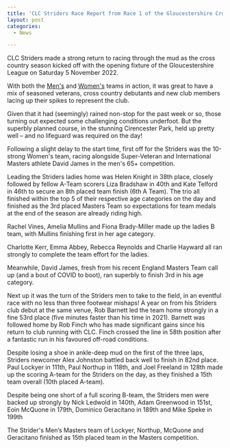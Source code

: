 ```yaml
---
title: 'CLC Striders Race Report from Race 1 of the Gloucestershire Cross Country League on Saturday 5 November held at Cirencester Park'
layout: post
categories:
  - News

---
```


CLC Striders made a strong return to racing through the mud as the cross country season kicked off with the opening fixture of the Gloucestershire League on Saturday 5 November 2022.

With both the [Men's](/images/2022/11/2022-11-07-Mens-XC.jpg "Men's") and [Women's](/images/2022/11/2022-11-07-Ladies-XC.jpg "Women's") teams in action, it was great to have a mix of seasoned veterans, cross country debutants and new club members lacing up their spikes to represent the club.

Given that it had (seemingly) rained non-stop for the past week or so, those turning out expected some challenging conditions underfoot. But the superbly planned course, in the stunning Cirencester Park, held up pretty well – and no lifeguard was required on the day!

Following a slight delay to the start time, first off for the Striders was the 10-strong Women's team, racing alongside Super-Veteran and International Masters athlete David James in the men's 65+ competition.

Leading the Striders ladies home was Helen Knight in 38th place, closely followed by fellow A-Team scorers Liza Bradshaw in 40th and Kate Telford in 46th to secure an 8th placed team finish (6th A Team). The trio all finished within the top 5 of their respective age categories on the day and finished as the 3rd placed Masters Team so expectations for team medals at the end of the season are already riding high.

Rachel Vines, Amelia Mullins and Fiona Brady-Miller made up the ladies B team, with Mullins finishing first in her age category.

Charlotte Kerr, Emma Abbey, Rebecca Reynolds and Charlie Hayward all ran strongly to complete the team effort for the ladies.

Meanwhile, David James, fresh from his recent England Masters Team call up (and a bout of COVID to boot), ran superbly to finish 3rd in his age category.

Next up it was the turn of the Striders men to take to the field, in an eventful race with no less than three footwear mishaps! A year on from his Striders club debut at the same venue, Rob Barnett led the team home strongly in a fine 53rd place (five minutes faster than his time in 2021). Barnett was followed home by Rob Finch who has made significant gains since his return to club running with CLC. Finch crossed the line in 58th position after a fantastic run in his favoured off-road conditions.

Despite losing a shoe in ankle-deep mud on the first of the three laps, Striders newcomer Alex Johnston battled back well to finish in 82nd place. Paul Lockyer in 111th, Paul Northup in 118th, and Joel Freeland in 128th made up the scoring A-team for the Striders on the day, as they finished a 15th team overall (10th placed A-team).

Despite being one short of a full scoring B-team, the Striders men were backed up strongly by Nick Ledwold in 140th, Adam Greenwood in 151st, Eoin McQuone in 179th, Dominico Geracitano in 189th and Mike Speke in 199th

The Strider's Men’s Masters team of Lockyer, Northup, McQuone and Geracitano finished as 15th placed team in the Masters competition.

